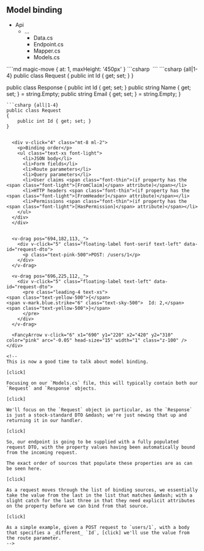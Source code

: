 <h2>Model binding</h2>

<div class="endpoint-structure mt-4">
  <ul class="files">
    <li class="view-transition-files">
      <span><ProjectIcon />Api</span>
      <ul>
        <li>
          <span><FolderIcon />...</span>
            <ul>
              <li data-id="data"><span><CsharpIcon />Data.cs</span></li>
              <li data-id="endpoint"><span><CsharpIcon />Endpoint.cs</span></li>
              <li data-id="mapper"><span><CsharpIcon />Mapper.cs</span></li>
              <li data-id="models" v-mark.circle="{ seed: 1, at: 1, color: 'orange', iterations: 1, animationDuration: 350 }"><span><CsharpIcon />Models.cs</span></li>
            </ul>
        </li>
      </ul>
    </li>
  </ul>

<div>
````md magic-move { at: 1, maxHeight: '450px' }
```csharp
‎
```
```csharp {all|1-4}
public class Request
{
    public int Id { get; set; }
}

public class Response
{
    public int Id { get; set; }
    public string Name { get; set; } = string.Empty;
    public string Email { get; set; } = string.Empty;
}
```
```csharp {all|1-4}
public class Request
{
    public int Id { get; set; }
}
```
````

  <div v-click="4" class="mt-8 ml-2">
    <p>Binding order</p>
    <ul class="text-xs font-light">
      <li>JSON body</li>
      <li>Form fields</li>
      <li>Route parameters</li>
      <li>Query parameters</li>
      <li>User claims <span class="font-thin">(if property has the <span class="font-light">[FromClaim]</span> attribute)</span></li>
      <li>HTTP headers <span class="font-thin">(if property has the <span class="font-light">[FromHeader]</span> attribute)</span></li>
      <li>Permissions <span class="font-thin">(if property has the <span class="font-light">[HasPermission]</span> attribute)</span></li>
    </ul>
  </div>
  </div>


  <v-drag pos="694,182,113,_">
    <div v-click="5" class="floating-label font-serif text-left" data-id="request-dto">
      <p class="text-pink-500">POST: /users/1</p>
    </div>
  </v-drag>

  <v-drag pos="696,225,112,_">
    <div v-click="5" class="floating-label text-left" data-id="request-dto">
      <pre class="leading-4 text-xs">
<span class="text-yellow-500">{</span>
<span v-mark.blue.strike="6" class="text-sky-500">  Id: 2,</span>
<span class="text-yellow-500">}</span>
      </pre>
    </div>
  </v-drag>

  <FancyArrow v-click="6" x1="690" y1="220" x2="420" y2="310" color="pink" arc="-0.05" head-size="15" width="1" class="z-100" />
</div>

<!--
This is now a good time to talk about model binding.

[click]

Focusing on our `Models.cs` file, this will typically contain both our `Request` and `Response` objects.

[click]

We'll focus on the `Request` object in particular, as the `Response` is just a stock-standard DTO &mdash; we're just newing that up and returning it in our handler.

[click]

So, our endpoint is going to be supplied with a fully populated request DTO, with the property values having been automatically bound from the incoming request.

The exact order of sources that populate these properties are as can be seen here.

[click]

As a request moves through the list of binding sources, we essentially take the value from the last in the list that matches &mdash; with a slight catch for the last three in that they need explicit attributes on the property before we can bind from that source.

[click]

As a simple example, given a POST request to `users/1`, with a body that specifies a _different_ `Id`, [click] we'll use the value from the route parameter.
-->
